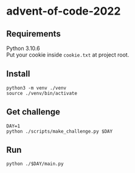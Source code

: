 # advent-of-code-2022

## Requirements
Python 3.10.6  
Put your cookie inside `cookie.txt` at project root. 
## Install
```
python3 -m venv ./venv
source ./venv/bin/activate
```

## Get challenge
```
DAY=1
python ./scripts/make_challenge.py $DAY
```

## Run
```
python ./$DAY/main.py
```
